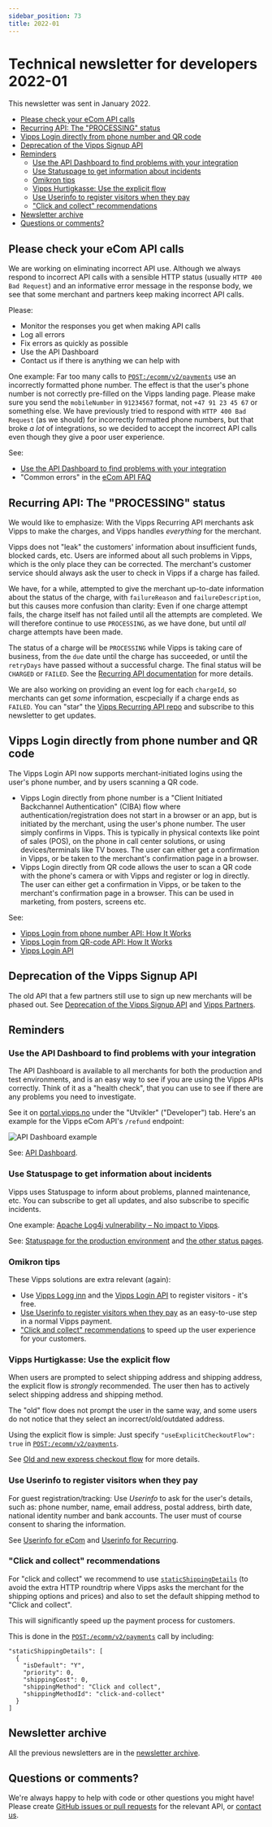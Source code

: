 ```yaml
---
sidebar_position: 73
title: 2022-01
---
```

# Technical newsletter for developers 2022-01

This newsletter was sent in January 2022.

<!-- START_TOC -->

* [Please check your eCom API calls](#please-check-your-ecom-api-calls)
* [Recurring API: The "PROCESSING" status](#recurring-api-the-processing-status)
* [Vipps Login directly from phone number and QR code](#vipps-login-directly-from-phone-number-and-QR-code)
* [Deprecation of the Vipps Signup API](#deprecation-of-the-vipps-signup-api)
* [Reminders](#reminders)
  * [Use the API Dashboard to find problems with your integration](#use-the-api-dashboard-to-find-problems-with-your-integration)
  * [Use Statuspage to get information about incidents](#use-statuspage-to-get-information-about-incidents)
  * [Omikron tips](#omikron-tips)
  * [Vipps Hurtigkasse: Use the explicit flow](#vipps-hurtigkasse-use-the-explicit-flow)
  * [Use Userinfo to register visitors when they pay](#use-userinfo-to-register-visitors-when-they-pay)
  * ["Click and collect" recommendations](#click-and-collect-recommendations)
* [Newsletter archive](#newsletter-archive)
* [Questions or comments?](#questions-or-comments)

<!-- END_TOC -->

## Please check your eCom API calls

We are working on eliminating incorrect API use. Although we always respond to
incorrect API calls with a sensible HTTP status (usually `HTTP 400 Bad Request`)
and an informative error message in the response body, we see that some merchant
and partners keep making incorrect API calls.

Please:
- Monitor the responses you get when making API calls
- Log all errors
- Fix errors as quickly as possible
- Use the API Dashboard
- Contact us if there is anything we can help with

One example: Far too many calls to
[`POST:/ecomm/v2/payments`](https://vippsas.github.io/vipps-developer-docs/api/ecom#tag/Vipps-eCom-API/operation/initiatePaymentV3UsingPOST)
use an incorrectly formatted phone number.
The effect is that the user's phone number is not correctly pre-filled on
the Vipps landing page.
Please make sure you send the `mobileNumber` in `91234567` format, not
`+47 91 23 45 67` or something else.
We have previously tried to respond with `HTTP 400 Bad Request` (as we should)
for incorrectly formatted phone numbers, but that broke _a lot_  of integrations,
so we decided to accept the incorrect API calls even though they give a poor
user experience.

See:
* [Use the API Dashboard to find problems with your integration](#use-the-api-dashboard-to-find-problems-with-your-integration)
* "Common errors" in the
  [eCom API FAQ](https://github.com/vippsas/vipps-ecom-api/blob/master/vipps-ecom-api-faq.md)

## Recurring API: The "PROCESSING" status

We would like to emphasize: With the Vipps Recurring API merchants ask Vipps
to make the charges, and Vipps handles _everything_ for the merchant.

Vipps does not "leak" the customers' information about insufficient funds,
blocked cards, etc. Users are informed about all such problems in Vipps, which
is the only place they can be corrected. The merchant's customer service should
always ask the user to check in Vipps if a charge has failed.

We have, for a while, attempted to give the merchant up-to-date information
about the status of the charge, with `failureReason` and `failureDescription`,
but this causes more confusion than clarity: Even if one charge attempt fails,
the charge itself has not failed until all the attempts are completed.
We will therefore continue to use `PROCESSING`, as we have done, but until
_all_ charge attempts have been made.

The status of a charge will be `PROCESSING` while Vipps is taking care of business,
from the `due` date until the charge has succeeded, or until the
`retryDays` have passed without a successful charge.
The final status will be `CHARGED` or `FAILED`.
See the
[Recurring API documentation](https://github.com/vippsas/vipps-recurring-api)
for more details.

We are also working on providing an event log for each `chargeId`, so merchants
can get _some_ information, escpecially if a charge ends as `FAILED`.
You can "star" the
[Vipps Recurring API repo](https://github.com/vippsas/vipps-recurring-api)
and subscribe to this newsletter to get updates.

## Vipps Login directly from phone number and QR code

The Vipps Login API now supports merchant-initiated logins using the
user's phone number, and by users scanning a QR code.

* Vipps Login directly from phone number is a "Client Initiated Backchannel
  Authentication" (CIBA) flow where authentication/registration does not start in a
  browser or an app, but is initiated by the merchant, using the user's phone number.
  The user simply confirms in Vipps.
  This is typically in physical contexts like point of sales (POS), on the phone
  in call center solutions, or using devices/terminals like TV boxes. The user can
  either get a confirmation in Vipps, or be taken to the merchant's confirmation page in a browser.
* Vipps Login directly from QR code allows the user to scan a QR code with the
  phone's camera or with Vipps and register or log in directly. The user can either get a confirmation in Vipps,
  or be taken to the merchant's confirmation page in a browser.
  This can be used in marketing, from posters, screens etc.

See:
* [Vipps Login from phone number API: How It Works](https://github.com/vippsas/vipps-login-api/blob/master/vipps-login-from-phone-number-api-howitworks.md)
* [Vipps Login from QR-code API: How It Works](https://github.com/vippsas/vipps-login-api/blob/master/vipps-login-from-QR-api-howitworks.md)
* [Vipps Login API](https://github.com/vippsas/vipps-login-api)

## Deprecation of the Vipps Signup API

The old API that a few partners still use to sign up new merchants will
be phased out. See
[Deprecation of the Vipps Signup API](https://github.com/vippsas/vipps-signup-api/blob/master/vipps-signup-api-deprecation.md)
and
[Vipps Partners](https://github.com/vippsas/vipps-partner).

## Reminders

### Use the API Dashboard to find problems with your integration

The API Dashboard is available to all merchants for both the production and test environments,
and is an easy way to see if you are using the Vipps APIs correctly.
Think of it as a "health check", that you can use to see if there are any
problems you need to investigate.

See it on
[portal.vipps.no](https://portal.vipps.no)
under the "Utvikler" ("Developer") tab.
Here's an example for the Vipps eCom API's `/refund` endpoint:

![API Dashboard example](images/2021-02-api-dashboard-example.png)

See:
[API Dashboard](https://github.com/vippsas/vipps-developers#api-dashboard).

### Use Statuspage to get information about incidents

Vipps uses Statuspage to inform about problems, planned maintenance, etc.
You can subscribe to get all updates, and also subscribe to specific incidents.

One example:
[Apache Log4j vulnerability – No impact to Vipps](https://vipps.statuspage.io/incidents/yfbhp4lm9g4j).

See:
[Statuspage for the production environment](https://vipps.statuspage.io)
and
[the other status pages](https://github.com/vippsas/vipps-developers#status-pages).

### Omikron tips

These Vipps solutions are extra relevant (again):

- Use
  [Vipps Logg inn](https://vipps.no/produkter-og-tjenester/privat/logg-inn-med-vipps/logg-inn-med-vipps/)
  and the
  [Vipps Login API](https://github.com/vippsas/vipps-login-api)
  to register visitors - it's free.
- [Use Userinfo to register visitors when they pay](#use-userinfo-to-register-visitors-when-they-pay)
  as an easy-to-use step in a normal Vipps payment.
- ["Click and collect" recommendations](#-click-and-collect--recommendations)
  to speed up the user experience for your customers.

### Vipps Hurtigkasse: Use the explicit flow

When users are prompted to select shipping address and shipping address, the
explicit flow is _strongly_ recommended. The user then has to actively
select shipping address and shipping method.

The "old" flow does not prompt the user in the same way, and some users
do not notice that they select an incorrect/old/outdated address.

Using the explicit flow is simple: Just specify
`"useExplicitCheckoutFlow": true`
in
[`POST:/ecomm/v2/payments`](https://vippsas.github.io/vipps-developer-docs/api/ecom#tag/Vipps-eCom-API/operation/initiatePaymentV3UsingPOST).

See
[Old and new express checkout flow](https://github.com/vippsas/vipps-ecom-api/blob/master/vipps-ecom-api.md#old-and-new-express-checkout-flow)
for more details.

### Use Userinfo to register visitors when they pay

For guest registration/tracking: Use _Userinfo_ to ask for the user's details, such as:
phone number, name, email address, postal address, birth date, national identity number and bank accounts.
The user must of course consent to sharing the information.

See
[Userinfo for eCom](https://github.com/vippsas/vipps-ecom-api/blob/master/vipps-ecom-api.md#userinfo)
and
[Userinfo for Recurring](https://github.com/vippsas/vipps-recurring-api/blob/master/vipps-recurring-api.md#userinfo).

### "Click and collect" recommendations

For "click and collect" we recommend to use
[`staticShippingDetails`](https://github.com/vippsas/vipps-ecom-api/blob/master/vipps-ecom-api.md#shipping-and-static-shipping-details)
(to avoid the extra HTTP roundtrip where Vipps asks the merchant
for the shipping options and prices) and also to set the default
shipping method to "Click and collect".

This will significantly speed up the payment process for customers.

This is done in the
[`POST:​/ecomm​/v2​/payments`](https://vippsas.github.io/vipps-developer-docs/api/ecom#tag/Vipps-eCom-API/operation/initiatePaymentV3UsingPOST)
call by including:

```
"staticShippingDetails": [
  {
    "isDefault": "Y",
    "priority": 0,
    "shippingCost": 0,
    "shippingMethod": "Click and collect",
    "shippingMethodId": "click-and-collect"
  }
]
```


## Newsletter archive

All the previous newsletters are in the
[newsletter archive](https://github.com/vippsas/vipps-developers/tree/master/newsletters).

## Questions or comments?

We're always happy to help with code or other questions you might have!
Please create [GitHub issues or pull requests](https://github.com/vippsas)
for the relevant API,
or [contact us](https://github.com/vippsas/vipps-developers/blob/master/contact.md).
